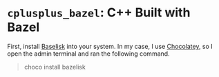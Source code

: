 # ``cplusplus_bazel``: C++ Built with Bazel

First, install [Baselisk](https://github.com/bazelbuild/bazelisk) into your system. In my case, I use [Chocolatey](http://chocolatey.org), so I open the admin terminal and ran the following command.

> choco install bazelisk